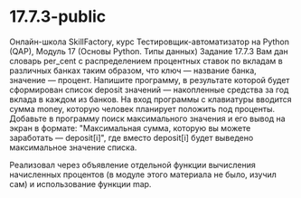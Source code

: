 # 17.7.3-public
Онлайн-школа SkillFactory, курс Тестировщик-автоматизатор на Python (QAP), Модуль 17 (Основы Python. Типы данных) 
Задание 17.7.3
Вам дан словарь per_cent с распределением процентных ставок по вкладам в различных банках таким образом, что ключ
— название банка, значение — процент. Напишите программу, в результате которой будет сформирован список deposit
значений — накопленные средства за год вклада в каждом из банков. На вход программы с клавиатуры вводится сумма
money, которую человек планирует положить под проценты. Добавьте в программу поиск максимального значения и его
вывод на экран в формате: "Максимальная сумма, которую вы можете заработать — deposit[i]", где вместо deposit[i]
будет выведено максимальное значение списка.

Реализовал через объявление отдельной функции вычисления начисленных процентов (в модуле этого материала
не было, изучил сам) и использование функции map.

